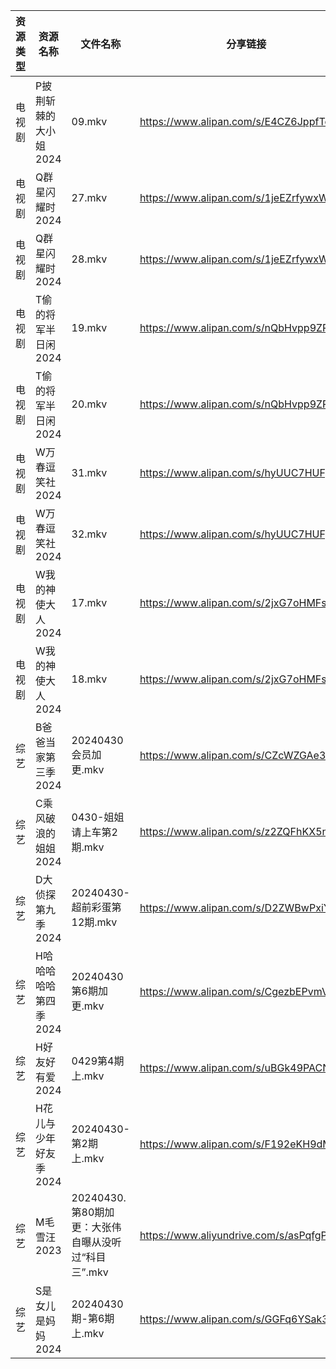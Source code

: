 | 资源类型 | 资源名称          | 文件名称                               | 分享链接                                      | 更新时间                |
| ---- | ------------- | ---------------------------------- | ----------------------------------------- | ------------------- |
| 电视剧  | P披荆斩棘的大小姐2024 | 09.mkv                             | https://www.alipan.com/s/E4CZ6JppfTo      | 2024-04-30 14:08:47 |
| 电视剧  | Q群星闪耀时2024    | 27.mkv                             | https://www.alipan.com/s/1jeEZrfywxW      | 2024-04-30 14:08:51 |
| 电视剧  | Q群星闪耀时2024    | 28.mkv                             | https://www.alipan.com/s/1jeEZrfywxW      | 2024-04-30 14:08:50 |
| 电视剧  | T偷的将军半日闲2024  | 19.mkv                             | https://www.alipan.com/s/nQbHvpp9ZPm      | 2024-04-30 14:09:04 |
| 电视剧  | T偷的将军半日闲2024  | 20.mkv                             | https://www.alipan.com/s/nQbHvpp9ZPm      | 2024-04-30 14:09:03 |
| 电视剧  | W万春逗笑社2024    | 31.mkv                             | https://www.alipan.com/s/hyUUC7HUFp6      | 2024-04-30 14:09:08 |
| 电视剧  | W万春逗笑社2024    | 32.mkv                             | https://www.alipan.com/s/hyUUC7HUFp6      | 2024-04-30 14:09:07 |
| 电视剧  | W我的神使大人2024   | 17.mkv                             | https://www.alipan.com/s/2jxG7oHMFse      | 2024-04-30 14:09:17 |
| 电视剧  | W我的神使大人2024   | 18.mkv                             | https://www.alipan.com/s/2jxG7oHMFse      | 2024-04-30 14:09:17 |
| 综艺   | B爸爸当家第三季2024  | 20240430会员加更.mkv                   | https://www.alipan.com/s/CZcWZGAe35k      | 2024-04-30 14:09:43 |
| 综艺   | C乘风破浪的姐姐2024  | 0430-姐姐请上车第2期.mkv                  | https://www.alipan.com/s/z2ZQFhKX5nR      | 2024-04-30 14:09:50 |
| 综艺   | D大侦探第九季2024   | 20240430-超前彩蛋第12期.mkv              | https://www.alipan.com/s/D2ZWBwPxiYi      | 2024-04-30 14:09:59 |
| 综艺   | H哈哈哈哈哈第四季2024 | 20240430第6期加更.mkv                  | https://www.alipan.com/s/CgezbEPvmVp      | 2024-04-30 14:10:04 |
| 综艺   | H好友好有爱2024    | 0429第4期上.mkv                       | https://www.alipan.com/s/uBGk49PACNT      | 2024-04-30 14:10:07 |
| 综艺   | H花儿与少年好友季2024 | 20240430-第2期上.mkv                  | https://www.alipan.com/s/F192eKH9dMy      | 2024-04-30 14:10:12 |
| 综艺   | M毛雪汪2023      | 20240430.第80期加更：大张伟自曝从没听过“科目三”.mkv | https://www.aliyundrive.com/s/asPqfgPRqAg | 2024-04-30 14:10:23 |
| 综艺   | S是女儿是妈妈2024   | 20240430期-第6期上.mkv                 | https://www.alipan.com/s/GGFq6YSak3R      | 2024-04-30 14:10:39 |
